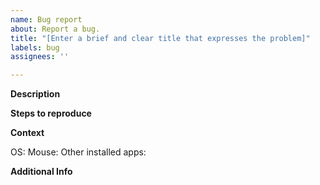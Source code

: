 ```yaml
---
name: Bug report
about: Report a bug.
title: "[Enter a brief and clear title that expresses the problem]"
labels: bug
assignees: ''

---
```


<!-- 
    This template is just a suggestion.
    Please feel free to leave out sections and deviate from the template in other ways as you see fit.
-->


**Description**
<!-- Provide a descriptive summary of the problem -->


**Steps to reproduce**
<!-- 
    1. Detail the exact steps taken to reproduce the problem
    2. Number each step
    3. Be proud of yourself knowing that you are very helpful :)
 -->


**Context**
<!-- Specify which circumstances the bug occurs under here -->

OS: <!-- Which macOS version were you using? -->
Mouse: <!-- Which model of mouse were you using? -->
Other installed apps:  <!-- Which other apps that affect mouse behaviour were installed? (Having several such apps installed is a common source of issues.) -->


**Additional Info**
<!-- 
    Add any extra info that might help fix the issue here.
    E.g. console logs, crash reports, or screenshots.

    To attach console logs:
        1. Go to Console.app > ((Your device name)) 
        2. Reproduce the error and note the exact time
        3. Look for logs occurring at the time of error
        4. Copy-paste them into this text field

    To attach crash reports:
        1. Go to Console.app > Crash Reports
        2. Search for reports whose name contains "legacyLoader", "System Preferences", or "Mouse Fix Helper" 
        3. Compress the reports like so: 
            1. Right-click the report you wish to export and choose "Reveal in Finder"
            2. Right-click that report in Finder and choose "Compress ((Filename))"
    4. Drag and drop the zip file you just created into this text-field
-->


<!--  Thanks for helping to make Mac Mouse Fix better! 🚀-->
